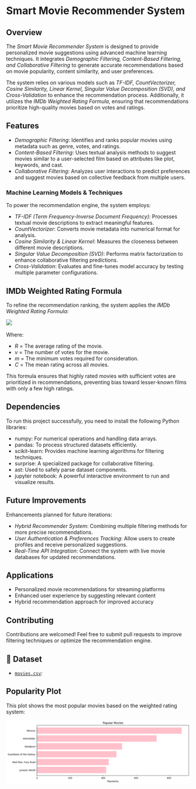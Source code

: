 
# Smart Movie Recommender System

## Overview
The *Smart Movie Recommender System* is designed to provide personalized movie suggestions using advanced machine learning techniques. It integrates *Demographic Filtering, Content-Based Filtering, and Collaborative Filtering* to generate accurate recommendations based on movie popularity, content similarity, and user preferences.

The system relies on various models such as *TF-IDF, CountVectorizer, Cosine Similarity, Linear Kernel, Singular Value Decomposition (SVD), and Cross-Validation* to enhance the recommendation process. Additionally, it utilizes the *IMDb Weighted Rating Formula*, ensuring that recommendations prioritize high-quality movies based on votes and ratings.

## Features
- *Demographic Filtering*: Identifies and ranks popular movies using metadata such as genre, votes, and ratings.
- *Content-Based Filtering*: Uses textual analysis methods to suggest movies similar to a user-selected film based on attributes like plot, keywords, and cast.
- *Collaborative Filtering*: Analyzes user interactions to predict preferences and suggest movies based on collective feedback from multiple users.

### Machine Learning Models & Techniques
To power the recommendation engine, the system employs:
- *TF-IDF (Term Frequency-Inverse Document Frequency)*: Processes textual movie descriptions to extract meaningful features.
- *CountVectorizer*: Converts movie metadata into numerical format for analysis.
- *Cosine Similarity & Linear Kernel*: Measures the closeness between different movie descriptions.
- *Singular Value Decomposition (SVD)*: Performs matrix factorization to enhance collaborative filtering predictions.
- *Cross-Validation*: Evaluates and fine-tunes model accuracy by testing multiple parameter configurations.

## IMDb Weighted Rating Formula
To refine the recommendation ranking, the system applies the *IMDb Weighted Rating Formula*:



![](https://image.ibb.co/jYWZp9/wr.png)




Where:
- *R* = The average rating of the movie.
- *v* = The number of votes for the movie.
- *m* = The minimum votes required for consideration.
- *C* = The mean rating across all movies.

This formula ensures that highly rated movies with sufficient votes are prioritized in recommendations, preventing bias toward lesser-known films with only a few high ratings.

## Dependencies
To run this project successfully, you need to install the following Python libraries:
- numpy: For numerical operations and handling data arrays.
- pandas: To process structured datasets efficiently.
- scikit-learn: Provides machine learning algorithms for filtering techniques.
- surprise: A specialized package for collaborative filtering.
- ast: Used to safely parse dataset components.
- jupyter notebook: A powerful interactive environment to run and visualize results.


## Future Improvements
Enhancements planned for future iterations:
- *Hybrid Recommender System*: Combining multiple filtering methods for more precise recommendations.
- *User Authentication & Preferences Tracking*: Allow users to create profiles and receive personalized suggestions.
- *Real-Time API Integration*: Connect the system with live movie databases for updated recommendations.


## Applications
- Personalized movie recommendations for streaming platforms
- Enhanced user experience by suggesting relevant content
- Hybrid recommendation approach for improved accuracy

##  Contributing
Contributions are welcomed! Feel free to submit pull requests to improve filtering techniques or optimize the recommendation engine.

## 📂 Dataset

- [`movies.csv`](tmdb_5000_movies.csv.zip):


## Popularity Plot

This plot shows the most popular movies based on the weighted rating system:

![Popularity Plot](output.png)


